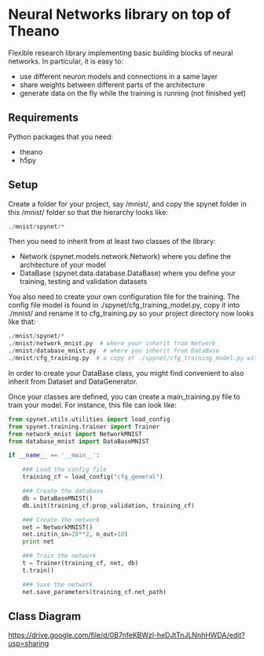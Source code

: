 Neural Networks library on top of Theano
==================
            
Flexible research library implementing basic building blocks of neural networks. In particular, it is easy to:
- use different neuron models and connections in a same layer
- share weights between different parts of the architecture
- generate data on the fly while the training is running (not finished yet)

Requirements
--------------
Python packages that you need:
- theano
- h5py

Setup
--------------

Create a folder for your project, say /mnist/, and copy the spynet folder in this /mnist/ folder so that the hierarchy looks like:
```python
./mnist/spynet/*
```
Then you need to inherit from at least two classes of the library:
- Network (spynet.models.network.Network) where you define the architecture of your model
- DataBase (spynet.data.database.DataBase) where you define your training, testing and validation datasets

You also need to create your own configuration file for the training. The config file model is found in ./spynet/cfg_training_model.py, copy it into ./mnist/ and rename it to cfg_training.py so your project directory now looks like that:  
```python
./mnist/spynet/*  
./mnist/network_mnist.py  # where your inherit from Network  
./mnist/database_mnist.py  # where you inherit from DataBase  
./mnist/cfg_training.py  # a copy of ./spynet/cfg_training_model.py with your own configuration
```
In order to create your DataBase class, you might find convenient to also inherit from Dataset and DataGenerator.

Once your classes are defined, you can create a main_training.py file to train your model. For instance, this file can look like:  
```python
from spynet.utils.utilities import load_config
from spynet.training.trainer import Trainer
from network_mnist import NetworkMNIST
from database_mnist import DataBaseMNIST

if __name__ == '__main__':

    ### Load the config file
    training_cf = load_config("cfg_general")

    ### Create the database
    db = DataBaseMNIST()
    db.init(training_cf.prop_validation, training_cf)

    ### Create the network
    net = NetworkMNIST()
    net.init(n_in=28**2, n_out=10)
    print net

    ### Train the network
    t = Trainer(training_cf, net, db)
    t.train()

    ### Save the network
    net.save_parameters(training_cf.net_path)
```

Class Diagram
--------------

https://drive.google.com/file/d/0B7nfeKBWzl-heDJtTnJLNnhHWDA/edit?usp=sharing
